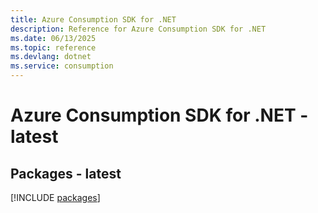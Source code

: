 ```yaml
---
title: Azure Consumption SDK for .NET
description: Reference for Azure Consumption SDK for .NET
ms.date: 06/13/2025
ms.topic: reference
ms.devlang: dotnet
ms.service: consumption
---
```

# Azure Consumption SDK for .NET - latest
## Packages - latest
[!INCLUDE [packages](consumption-index.md)]